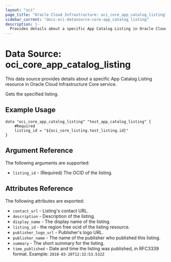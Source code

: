 ```yaml
---
layout: "oci"
page_title: "Oracle Cloud Infrastructure: oci_core_app_catalog_listing"
sidebar_current: "docs-oci-datasource-core-app_catalog_listing"
description: |-
  Provides details about a specific App Catalog Listing in Oracle Cloud Infrastructure Core service
---
```


# Data Source: oci_core_app_catalog_listing
This data source provides details about a specific App Catalog Listing resource in Oracle Cloud Infrastructure Core service.

Gets the specified listing.

## Example Usage

```hcl
data "oci_core_app_catalog_listing" "test_app_catalog_listing" {
	#Required
	listing_id = "${oci_core_listing.test_listing.id}"
}
```

## Argument Reference

The following arguments are supported:

* `listing_id` - (Required) The OCID of the listing.


## Attributes Reference

The following attributes are exported:

* `contact_url` - Listing's contact URL.
* `description` - Description of the listing.
* `display_name` - The display name of the listing.
* `listing_id` - the region free ocid of the listing resource.
* `publisher_logo_url` - Publisher's logo URL.
* `publisher_name` - The name of the publisher who published this listing.
* `summary` - The short summary for the listing.
* `time_published` - Date and time the listing was published, in RFC3339 format. Example: `2018-03-20T12:32:53.532Z` 

